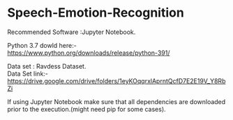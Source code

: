 # Speech-Emotion-Recognition

Recommended Software :Jupyter Notebook.

Python 3.7  dowld here:- https://www.python.org/downloads/release/python-391/



Data set : Ravdess Dataset.   
Data Set link:-  https://drive.google.com/drive/folders/1eyKOqqrxlAprntQcfD7E2E19V_Y8RbZi


If using Jupyter Notebook make sure that all dependencies are downloaded prior to the execution.(might need pip for some cases).
